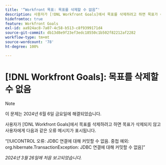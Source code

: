 ```yaml
---
title: '“Workfront 목표: 목표를 삭제할 수 없음”'
description: 사용자가 [!DNL Workfront Goals]에서 목표를 삭제하려고 하면 목표가 삭제되지 않고 사용자에게 오류 메시지가 표시됩니다.
hidefromtoc: true
feature: Workfront Goals
exl-id: aa924ac8-7a07-4c58-b513-c8f9399171d4
source-git-commit: db13d8e9f23ef3edc18550c1b502f82212af2282
workflow-type: tm+mt
source-wordcount: '78'
ht-degree: 100%

---
```


# [!DNL Workfront Goals]: 목표를 삭제할 수 없음

>[!NOTE]
>
>이 문제는 2024년 6월 6일 금요일에 해결되었습니다.

사용자가 [!DNL Workfront Goals]에서 목표를 삭제하려고 하면 목표가 삭제되지 않고 사용자에게 다음과 같은 오류 메시지가 표시됩니다.

“[!UICONTROL 오류: JDBC 연결에 대해 커밋할 수 없음. 중첩 예외: org.hibernate.TransactionException: JDBC 연결에 대해 커밋할 수 없음]”

_2024년 3월 26일에 처음 보고되었습니다._
